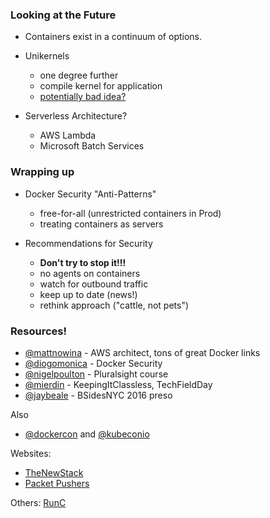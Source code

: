 ### Looking at the Future

* Containers exist in a continuum of options.

* Unikernels
  + one degree further
  + compile kernel for application
  + [potentially bad idea?](https://www.joyent.com/blog/unikernels-are-unfit-for-production)

* Serverless Architecture?
  + AWS Lambda
  + Microsoft Batch Services



### Wrapping up

* Docker Security "Anti-Patterns"
  + free-for-all (unrestricted containers in Prod)
  + treating containers as servers

* Recommendations for Security
  + **Don't try to stop it!!!**
  + no agents on containers
  + watch for outbound traffic
  + keep up to date (news!)
  + rethink approach ("cattle, not pets")



### Resources!
* [@mattnowina](https://twitter.com/mattnowina) - AWS architect, tons of great Docker links
* [@diogomonica](https://twitter.com/diogomonica) - Docker Security
* [@nigelpoulton](https://twitter.com/nigelpoulton) - Pluralsight course
* [@mierdin](https://twitter.com/mierdin) - KeepingItClassless, TechFieldDay
* [@jaybeale](https://twitter.com/jaybeale) - BSidesNYC 2016 preso

Also
* [@dockercon](https://twitter.com/dockercon) and [@kubeconio](https://twitter.com/kubeconio)

Websites:
*  [TheNewStack](http://thenewstack.io/)
*  [Packet Pushers](http://packetpushers.net/datanauts-podcast/)

Others:
  [RunC](https://runc.io/)
